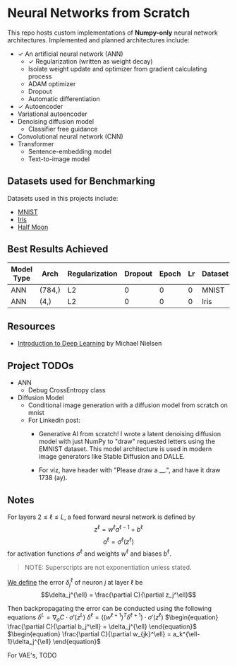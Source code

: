 # Neural Networks from Scratch
This repo hosts custom implementations of **Numpy-only** neural network architectures. Implemented and planned architectures include: 
- ✓ An artificial neural network (ANN)
    - ✓ Regularization (written as weight decay)
    - Isolate weight update and optimizer from gradient calculating process
    - ADAM optimizer
    - Dropout
    - Automatic differentiation
- ✓ Autoencoder
- Variational autoencoder
- Denoising diffusion model
    - Classifier free guidance
- Convolutional neural network (CNN)
- Transformer
    - Sentence-embedding model
    - Text-to-image model

## Datasets used for Benchmarking
Datasets used in this projects include:
- [MNIST](https://www.tensorflow.org/datasets/catalog/mnist)
- [Iris](https://archive.ics.uci.edu/dataset/53/iris)
- [Half Moon](https://scikit-learn.org/stable/modules/generated/sklearn.datasets.make_moons.html)

## Best Results Achieved

| Model Type | Arch | Regularization | Dropout | Epoch| Lr | Dataset | Acc |
|-|-|-|-|-|-|-|-|
| ANN | (784,) | L2 | 0 | 0 | 0 | MNIST | 0 |
| ANN | (4,) | L2 | 0 | 0 | 0 | Iris | 0 |

## Resources
- [Introduction to Deep Learning](http://neuralnetworksanddeeplearning.com/) by Michael Nielsen

## Project TODOs
- ANN
    - Debug CrossEntropy class
- Diffusion Model
    - Conditional image generation with a diffusion model from scratch on mnist
    - For Linkedin post:
        - Generative AI from scratch! I wrote a latent denoising diffusion model with just NumPy to "draw" requested letters using the EMNIST dataset. This model architecture is used in modern image generators like Stable Diffusion and DALLE.

        - For viz, have header with "Please draw a __.", and have it draw 1738 (ay).

## Notes
For layers $2 \leq \ell \leq L$, a feed forward neural network is defined by
$$z^{\ell} = w^{\ell}a^{\ell-1} + b^{\ell}$$
$$a^{\ell} = \sigma^{\ell}(z^{\ell})$$
for activation functions $\sigma^{\ell}$ and weights $w^{\ell}$ and biases $b^{\ell}$.

>  NOTE: Superscripts are not exponentiation unless stated. 

[We define](http://neuralnetworksanddeeplearning.com/chap2.html) the error $\delta_j^{\ell}$ of neuron $j$ at layer $\ell$ be 
$$\delta_j^{\ell} = \frac{\partial C}{\partial z_j^\ell}$$ 

Then backpropagating the error can be conducted using the following equations
$\begin{equation}
\delta^L = \nabla_a C \cdot \sigma'(z^L)
\end{equation}$
$\begin{equation}
\delta^{\ell} = ((w^{\ell+1})^{T}\delta^{\ell+1}) \cdot \sigma'(z^{\ell})
\end{equation}$
$\begin{equation}
\frac{\partial C}{\partial b_j^\ell} = \delta_j^{\ell}
\end{equation}$
$\begin{equation}
\frac{\partial C}{\partial w_{jk}^\ell} = a_k^{\ell-1}\delta_j^{\ell}
\end{equation}$

For VAE's, TODO
